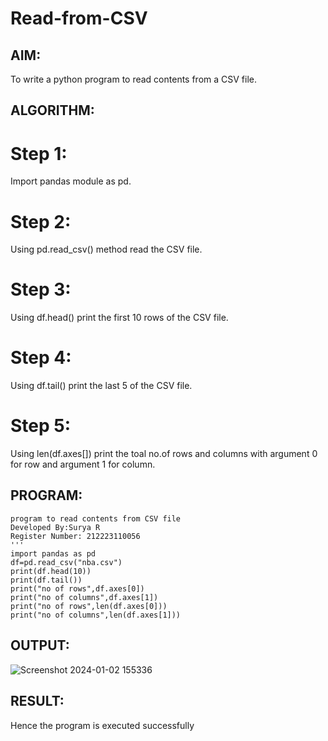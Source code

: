 # Read-from-CSV

## AIM:
To write a python program to read contents from a CSV file.

## ALGORITHM:
# Step 1:
Import pandas module as pd.
# Step 2:
Using pd.read_csv() method read the CSV file.
# Step 3:
Using df.head() print the first 10 rows of the CSV file.
# Step 4:
Using df.tail() print the last 5 of the CSV file.
# Step 5:
Using len(df.axes[]) print the toal no.of rows and columns with argument 0 for row and argument 1 for column.

## PROGRAM:
```
program to read contents from CSV file
Developed By:Surya R
Register Number: 212223110056
'''
import pandas as pd
df=pd.read_csv("nba.csv")
print(df.head(10))
print(df.tail())
print("no of rows",df.axes[0])
print("no of columns",df.axes[1])
print("no of rows",len(df.axes[0]))
print("no of columns",len(df.axes[1]))
```

## OUTPUT:
![Screenshot 2024-01-02 155336](https://github.com/SuryaR03/Read-from-CSV/assets/147140237/9f159c7a-40b9-458b-a9fa-64c479c78c70)

## RESULT:
Hence the program is executed successfully 
